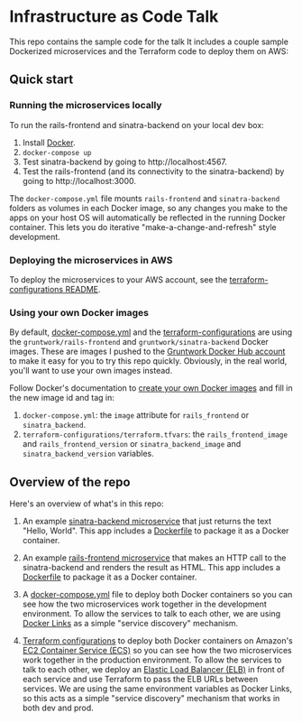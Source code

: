 # Infrastructure as Code Talk

This repo contains the sample code for the talk
It includes a couple sample Dockerized microservices and the Terraform code to deploy them on AWS:



## Quick start


### Running the microservices locally

To run the rails-frontend and sinatra-backend on your local dev box:

1. Install [Docker](https://www.docker.com/). 
2. `docker-compose up`
3. Test sinatra-backend by going to http://localhost:4567.
4. Test the rails-frontend (and its connectivity to the sinatra-backend) by going to http://localhost:3000.

The `docker-compose.yml` file mounts `rails-frontend` and `sinatra-backend` folders as volumes in each Docker image, so
any changes you make to the apps on your host OS will automatically be reflected in the running Docker container. This
lets you do iterative "make-a-change-and-refresh" style development.





### Deploying the microservices in AWS

To deploy the microservices to your AWS account, see the [terraform-configurations README](./terraform-configurations).





### Using your own Docker images

By default, [docker-compose.yml](./docker-compose.yml) and the [terraform-configurations](./terraform-configurations) 
are using the `gruntwork/rails-frontend` and `gruntwork/sinatra-backend` Docker images. These are images I pushed to 
the [Gruntwork Docker Hub account](https://hub.docker.com/r/gruntwork/rails-example-app/) to make it easy for you to 
try this repo quickly. Obviously, in the real world, you'll want to use your own images instead.

Follow Docker's documentation to [create your own Docker
images](https://docs.docker.com/engine/userguide/containers/dockerimages/) and fill in the new image id and tag in:

1. `docker-compose.yml`: the `image` attribute for `rails_frontend` or `sinatra_backend`.
2. `terraform-configurations/terraform.tfvars`: the `rails_frontend_image` and `rails_frontend_version` or
   `sinatra_backend_image` and `sinatra_backend_version` variables.




## Overview of the repo

Here's an overview of what's in this repo:

1. An example [sinatra-backend microservice](./sinatra-backend) that just returns the text "Hello, World". This app
   includes a [Dockerfile](./sinatra-backend/Dockerfile) to package it as a Docker container.

1. An example [rails-frontend microservice](./rails-frontend) that makes an HTTP call to the sinatra-backend and
   renders the result as HTML. This app includes a [Dockerfile](./rails-frontend/Dockerfile) to package it as a Docker
   container.

1. A [docker-compose.yml](./docker-compose.yml) file to deploy both Docker containers so you can see how the two
   microservices work together in the development environment. To allow the services to talk to each other, we are
   using [Docker Links](https://docs.docker.com/engine/userguide/networking/default_network/dockerlinks/) as a simple
   "service discovery" mechanism.

1. [Terraform configurations](./terraform-configurations) to deploy both Docker containers on Amazon's
   [EC2 Container Service (ECS)](https://aws.amazon.com/ecs/) so you can see how the two microservices work together in
   the production environment. To allow the services to talk to each other, we deploy an [Elastic Load Balancer
   (ELB)](https://aws.amazon.com/elasticloadbalancing/) in front of each service and use Terraform to pass the ELB
   URLs between services. We are using the same environment variables as Docker Links, so this acts as a simple
   "service discovery" mechanism that works in both dev and prod.

